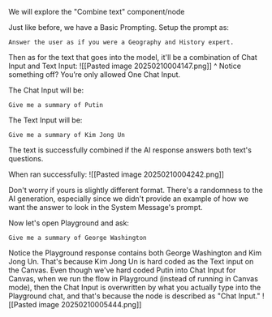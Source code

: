 We will explore the "Combine text" component/node

Just like before, we have a Basic Prompting. Setup the prompt as:
```
Answer the user as if you were a Geography and History expert.
```


Then as for the text that goes into the model, it'll be a combination of Chat Input and Text Input:
![[Pasted image 20250210004147.png]]
^ Notice something off? You’re only allowed One Chat Input.

The Chat Input will be:
```
Give me a summary of Putin
```

The Text Input will be:
```
Give me a summary of Kim Jong Un
```

The text is successfully combined if the AI response answers both text's questions.

When ran successfully:
![[Pasted image 20250210004242.png]]

Don't worry if yours is slightly different format. There's a randomness to the AI generation, especially since we didn't provide an example of how we want the answer to look in the System Message's prompt.

Now let's open Playground and ask:
```
Give me a summary of George Washington
```


Notice the Playground response contains both George Washington and Kim Jong Un. That's because Kim Jong Un is hard coded as the Text input on the Canvas. Even though we've hard coded Putin into Chat Input for Canvas, when we run the flow in Playground (instead of running in Canvas mode), then the Chat Input is overwritten by what you actually type into the Playground chat, and that's because the node is described as "Chat Input."
![[Pasted image 20250210005444.png]]
